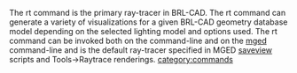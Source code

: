 The rt command is the primary ray-tracer in BRL-CAD. The rt command can
generate a variety of visualizations for a given BRL-CAD geometry
database model depending on the selected lighting model and options
used. The rt command can be invoked both on the command-line and on the
[mged](mged.md) command-line and is the default ray-tracer
specified in MGED [saveview](saveview.md) scripts and
Tools-&gt;Raytrace renderings.
[category:commands](category:commands.md)
